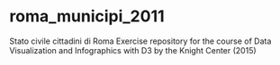 # roma_municipi_2011
Stato civile cittadini di Roma
Exercise repository for the course of Data Visualization and Infographics with D3 by the Knight Center (2015)
